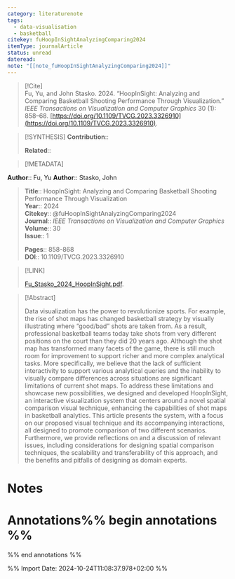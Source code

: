 ```yaml
---
category: literaturenote
tags:
  - data-visualisation
  - basketball
citekey: fuHoopInSightAnalyzingComparing2024
itemType: journalArticle
status: unread
dateread: 
note: "[[note_fuHoopInSightAnalyzingComparing2024]]"
---
```


> [!Cite]  
> Fu, Yu, and John Stasko. 2024. “HoopInSight: Analyzing and Comparing Basketball Shooting Performance Through Visualization.” _IEEE Transactions on Visualization and Computer Graphics_ 30 (1): 858–68. [https://doi.org/10.1109/TVCG.2023.3326910](https://doi.org/10.1109/TVCG.2023.3326910).

> [!SYNTHESIS] 
>**Contribution**::
>
>**Related**:: 
>

> [!METADATA]  
>
**Author**:: Fu, Yu
**Author**:: Stasko, John<br>
> **Title**:: HoopInSight: Analyzing and Comparing Basketball Shooting Performance Through Visualization    
> **Year**:: 2024     
> **Citekey**:: @fuHoopInSightAnalyzingComparing2024    
>**Journal**:: *IEEE Transactions on Visualization and Computer Graphics*    
>**Volume**:: 30    
>**Issue**:: 1     
>    
>    
>     
> **Pages**:: 858-868    
>**DOI**:: 10.1109/TVCG.2023.3326910    
>

> [!LINK] 
>
> [Fu_Stasko_2024_HoopInSight.pdf](file:///Users/steven/Library/Mobile%20Documents/com~apple~CloudDocs/Zotero/bibliography/IEEE%20Transactions%20on%20Visualization%20and%20Computer%20Graphics/2024/Fu_Stasko_2024_HoopInSight.pdf).

>[!Abstract]
>
>Data visualization has the power to revolutionize sports. For example, the rise of shot maps has changed basketball strategy by visually illustrating where “good/bad” shots are taken from. As a result, professional basketball teams today take shots from very different positions on the court than they did 20 years ago. Although the shot map has transformed many facets of the game, there is still much room for improvement to support richer and more complex analytical tasks. More specifically, we believe that the lack of sufficient interactivity to support various analytical queries and the inability to visually compare differences across situations are significant limitations of current shot maps. To address these limitations and showcase new possibilities, we designed and developed HoopInSight, an interactive visualization system that centers around a novel spatial comparison visual technique, enhancing the capabilities of shot maps in basketball analytics. This article presents the system, with a focus on our proposed visual technique and its accompanying interactions, all designed to promote comparison of two different scenarios. Furthermore, we provide reflections on and a discussion of relevant issues, including considerations for designing spatial comparison techniques, the scalability and transferability of this approach, and the benefits and pitfalls of designing as domain experts.
>>


# Notes<br>
# Annotations%% begin annotations %%  
 
  
%% end annotations %%

%% Import Date: 2024-10-24T11:08:37.978+02:00 %%
